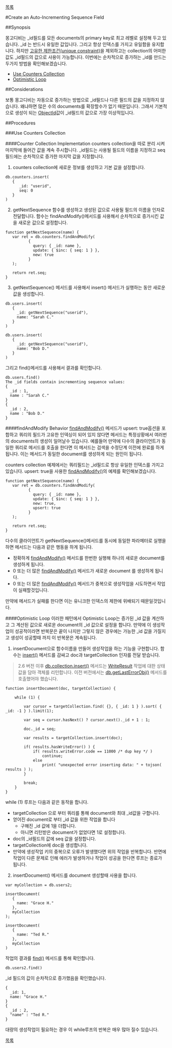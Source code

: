 [목록](https://github.com/yuby/mongodb-ko)


#Create an Auto-Incrementing Sequence Field

##Synopsis

몽고디비는 _id필드를 모든 documents의 primary key로 최고 레벨로 설정해 두고 있습니다. _id 는 반드시 유일한 값입니다. 그리고 항상 인덱스를 가지고 유일함을 유지합니다. 하지만  [고유한 제한조건(unique constraint)](https://docs.mongodb.org/manual/core/index-unique/#index-type-unique)을 제외하고는 collection의 어떠한 값도 _id필드의 값으로 사용이 가능합니다. 이번에는 순차적으로 증가하는 _id를 만드는 두가지 방법을 확인해보겠습니다.

- [Use Counters Collection](https://docs.mongodb.org/manual/tutorial/create-an-auto-incrementing-field/#auto-increment-counters-collection)
- [Optimistic Loop](https://docs.mongodb.org/manual/tutorial/create-an-auto-incrementing-field/#auto-increment-optimistic-loop)


##Considerations

보통 몽고디비는 자동으로 증가하는 방법으로 _id필드나 다른 필드의  값을 지정하지 않습니다. 왜냐하면 많은 수의 documents를 확장할수가 없기 때문입니다. 그래서 기본적으로 생성이 되는 [ObjectId](https://docs.mongodb.org/manual/reference/glossary/#term-objectid)값이 _id필드의 값으로 가장 이상적입니다.

##Procedures

###Use Counters Collection

####Counter Collection Implementation
counters collection을 따로 분리 시켜 마지막에 들어간 값을 계속 주시합니다. _id필드는 사용될 필드의 이름을 지정하고 seq 필드에는 순차적으로 증가한 마지막 값을 지정합니다.

1. counters collection에 새로운 정보를 생성하고 기본 값을 설정합니다.
```
db.counters.insert(
   {
      _id: "userid",
      seq: 0
   }
)
```

2. getNextSequence 함수를 생성하고 생성된 값으로 사용될 필드의 이름을 인자로 전달합니다. 함수는 findAndModify()메서드를 사용해서 순차적으로 증가시킨 값을 새로운 값으로 설정합니다.
```
function getNextSequence(name) {
   var ret = db.counters.findAndModify(
          {
            query: { _id: name },
            update: { $inc: { seq: 1 } },
            new: true
          }
   );

   return ret.seq;
}
```

3. getNextSequence() 메서드를 사용해서 insert() 메서드가 실행하는 동안 새로운 값을 생성합니다.
```
db.users.insert(
   {
     _id: getNextSequence("userid"),
     name: "Sarah C."
   }
)

db.users.insert(
   {
     _id: getNextSequence("userid"),
     name: "Bob D."
   }
)
```
그리고 find()메서드를 사용해서 결과를 확인합니다.
```
db.users.find()
The _id fields contain incrementing sequence values:
{
  _id : 1,
  name : "Sarah C."
}
{
  _id : 2,
  name : "Bob D."
}
```

####findAndModify Behavior
[findAndModify()](https://docs.mongodb.org/manual/reference/method/db.collection.findAndModify/#db.collection.findAndModify) 메서드가 upsert: true옵션을 포합하고 쿼리의 필드가 고유한 인덱싱이 되어 있지 않다면 메서드는 특정상황에서 여러번의 documents의 생성이 일어날수 있습니다. 예를들어 만약에 다수의 클라이언트가 동일한 쿼리로 메서드를 호출을 한다면 이 메서드는 검색을 수정단계 이전에 완료를 하게 됩니다. 이는 메서드가 동일한 document를 생성하게 되는 원인이 됩니다.

counters collection 예제에서는 쿼리필드는 _id필드로 항상 유일한 인덱스를 가지고 있습니다. upsert: true을 사용한 [findAndModify()](https://docs.mongodb.org/manual/reference/method/db.collection.findAndModify/#db.collection.findAndModify)의 예제를 확인해보겠습니다.
```
function getNextSequence(name) {
   var ret = db.counters.findAndModify(
          {
            query: { _id: name },
            update: { $inc: { seq: 1 } },
            new: true,
            upsert: true
          }
   );

   return ret.seq;
}
```
다수의 클라이언트가 getNextSequence()메서드를 동시에 동일한 파라메터로 실행을 하면 메서드는 다음과 같은 행동을 하게 됩니다.
- 정확하게 [findAndModify()](https://docs.mongodb.org/manual/reference/method/db.collection.findAndModify/#db.collection.findAndModify) 메서드를 한번한 실행해 하나의 새로운 document를 생성하게 됩니다.
- 0 또는 더 많은 [findAndModify()](https://docs.mongodb.org/manual/reference/method/db.collection.findAndModify/#db.collection.findAndModify) 메서드가 새로운 document 를 생성하게 됩니다.
- 0 또는 더 많은 [findAndModify()](https://docs.mongodb.org/manual/reference/method/db.collection.findAndModify/#db.collection.findAndModify) 메서드가 중복으로 생성작업을 시도하면서 작업이 실패할것입니다.

만약에 메서드가 실패를 한다면 이는 유니크한 인덱스의 제한에 위배되기 때문일것입니다.


####Optimistic Loop
이러한 패턴에서 Optimistic Loop는 증가된 _id 값을 계산하고 그 계산된 값으로 새로운 document의 _id 값으로 설정을 합니다. 만약에 이 생성작업이 성공적이라면 반복문은 끝이 나지만 그렇지 않은 경우에는 가능한 _id 값을 가질지고 생성이 성공할때 까지 이 반복문은 계속됩니다.


1. insertDocument으로 함수이름을 만들어 생성작업을 하는 기능을 구현합니다. 함수는 [insert()]() 메서드를 감싸고 doc과 targetCollection 인자를 전달 받습니다.

>2.6 버전 이후
[db.collection.insert()](https://docs.mongodb.org/manual/reference/method/db.collection.insert/#db.collection.insert) 메서드는 [WriteResult](https://docs.mongodb.org/manual/reference/method/db.collection.insert/#writeresults-insert) 작업에 대한 상태값을 담아 객체를 리턴합니다. 이전 버전에서는 [db.getLastErrorObj()](https://docs.mongodb.org/manual/reference/method/db.getLastErrorObj/#db.getLastErrorObj) 메서드를 호출했어야 했습니다.

```
function insertDocument(doc, targetCollection) {

    while (1) {

        var cursor = targetCollection.find( {}, { _id: 1 } ).sort( { _id: -1 } ).limit(1);

        var seq = cursor.hasNext() ? cursor.next()._id + 1 : 1;

        doc._id = seq;

        var results = targetCollection.insert(doc);

        if( results.hasWriteError() ) {
            if( results.writeError.code == 11000 /* dup key */ )
                continue;
            else
                print( "unexpected error inserting data: " + tojson( results ) );
        }

        break;
    }
}
```

while (1) 루프는 다음과 같은 동작을 합니다.
- targetCollection 으로 부터 쿼리를 통해 document와  최대 _id값을 구합니다.
- 얻어진 document로 부터 _id 값을 위한 작업을 합니다
  - 구해진 _id 값에 1을 더합니다.
  - 아니면 리턴받은 document가 없었다면 1로 설정합니다.
- doc의 _id필드의 값에 seq 값을 설정합니다.
- targetCollection에 doc을 생성합니다.
- 만약에 생성작업 키의 중복으로 오류가 발생했다면 위의 작업을 반복합니다. 반면에 작업이 다른 문제로 인해 에러가 발생하거나 작업이 성공을 한다면 루프는 종료가 됩니다.

2. insertDocument() 메서드를 document 생성할때 사용을 합니다.

```
var myCollection = db.users2;

insertDocument(
   {
     name: "Grace H."
   },
   myCollection
);

insertDocument(
   {
     name: "Ted R."
   },
   myCollection
)
```
작업의 결과를 [find()](https://docs.mongodb.org/manual/reference/method/db.collection.find/#db.collection.find) 메서드를 통해 확인합니다.
```
db.users2.find()
```

_id 필드의 값이 순차적으로 증가했음을 확인했습니다.
```
{
  _id: 1,
  name: "Grace H."
}
{
  _id : 2,
  "name" : "Ted R."
}
```
대량의 생성작업이 필요하는 경우 이 while루프의 반복은 매우 많아 질수 있습니다.



[목록](https://github.com/yuby/mongodb-ko)